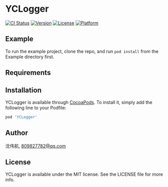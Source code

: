 # YCLogger

[![CI Status](https://img.shields.io/travis/沈伟航/YCLogger.svg?style=flat)](https://travis-ci.org/沈伟航/YCLogger)
[![Version](https://img.shields.io/cocoapods/v/YCLogger.svg?style=flat)](https://cocoapods.org/pods/YCLogger)
[![License](https://img.shields.io/cocoapods/l/YCLogger.svg?style=flat)](https://cocoapods.org/pods/YCLogger)
[![Platform](https://img.shields.io/cocoapods/p/YCLogger.svg?style=flat)](https://cocoapods.org/pods/YCLogger)

## Example

To run the example project, clone the repo, and run `pod install` from the Example directory first.

## Requirements

## Installation

YCLogger is available through [CocoaPods](https://cocoapods.org). To install
it, simply add the following line to your Podfile:

```ruby
pod 'YCLogger'
```

## Author

沈伟航, 809827782@qq.com

## License

YCLogger is available under the MIT license. See the LICENSE file for more info.
